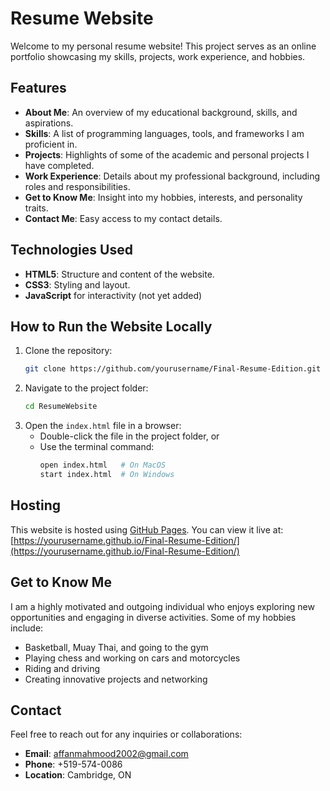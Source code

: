 # Resume Website

Welcome to my personal resume website! This project serves as an online portfolio showcasing my skills, projects, work experience, and hobbies.

## Features

- **About Me**: An overview of my educational background, skills, and aspirations.
- **Skills**: A list of programming languages, tools, and frameworks I am proficient in.
- **Projects**: Highlights of some of the academic and personal projects I have completed.
- **Work Experience**: Details about my professional background, including roles and responsibilities.
- **Get to Know Me**: Insight into my hobbies, interests, and personality traits.
- **Contact Me**: Easy access to my contact details.

## Technologies Used

- **HTML5**: Structure and content of the website.
- **CSS3**: Styling and layout.
- **JavaScript** for interactivity (not yet added)

## How to Run the Website Locally

1. Clone the repository:
   ```bash
   git clone https://github.com/yourusername/Final-Resume-Edition.git
   ```
2. Navigate to the project folder:
   ```bash
   cd ResumeWebsite
   ```
3. Open the `index.html` file in a browser:
   - Double-click the file in the project folder, or
   - Use the terminal command:
     ```bash
     open index.html   # On MacOS
     start index.html  # On Windows
     ```

## Hosting

This website is hosted using [GitHub Pages](https://pages.github.com/). You can view it live at:
[https://yourusername.github.io/Final-Resume-Edition/](https://yourusername.github.io/Final-Resume-Edition/)

## Get to Know Me

I am a highly motivated and outgoing individual who enjoys exploring new opportunities and engaging in diverse activities. Some of my hobbies include:
- Basketball, Muay Thai, and going to the gym
- Playing chess and working on cars and motorcycles
- Riding and driving
- Creating innovative projects and networking

## Contact

Feel free to reach out for any inquiries or collaborations:

- **Email**: affanmahmood2002@gmail.com
- **Phone**: +519-574-0086
- **Location**: Cambridge, ON

